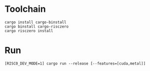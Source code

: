# Toolchain

```console
cargo install cargo-binstall
cargo binstall cargo-risczero
cargo risczero install
```

# Run

```console
[RISC0_DEV_MODE=1] cargo run --release [--features=[cuda,metal]]
```

